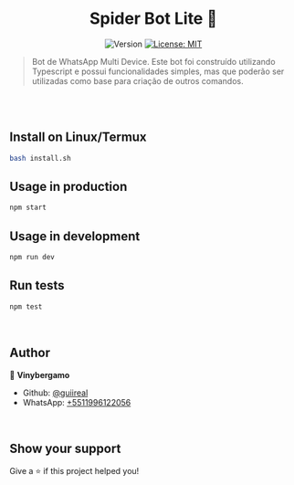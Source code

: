 <h1 align="center">Spider Bot Lite 🤖</h1>
<p align="center">
  <img alt="Version" src="https://img.shields.io/badge/version-1.0.0-blue.svg?cacheSeconds=2592000" />
  <a href="https://opensource.org/licenses/MIT" target="_blank">
    <img alt="License: MIT" src="https://img.shields.io/badge/License-MIT-yellow.svg" />
  </a>
</p>

> Bot de WhatsApp Multi Device. Este bot foi construído utilizando Typescript e possui funcionalidades simples, mas que poderão ser utilizadas como base para criação de outros comandos.

<br/>

<br/>

## Install on Linux/Termux

```sh
bash install.sh
```

## Usage in production

```sh
npm start
```

## Usage in development

```sh
npm run dev
```

## Run tests

```sh
npm test
```

<br/>

## Author

👤 **Vinybergamo**

- Github: [@guiireal](https://github.com/guiireal)
- WhatsApp: [+5511996122056](wa.me/5521969790621)

<br/>

## Show your support

Give a ⭐️ if this project helped you!
